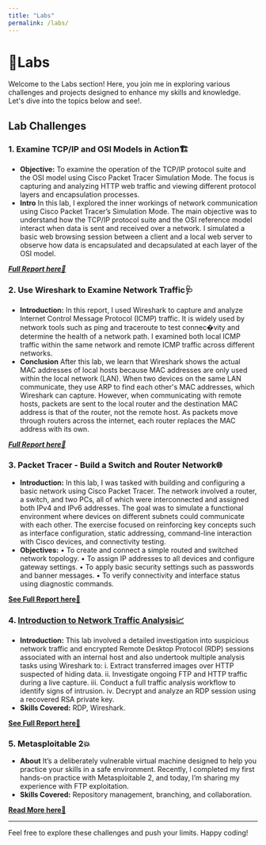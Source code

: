 ```yaml
---
title: "Labs"
permalink: /labs/
---
```


# 🧪Labs

Welcome to the Labs section! Here, you join me in exploring various challenges and projects designed to enhance my skills and knowledge. Let's dive into the topics below and see!.

## Lab Challenges

### 1. **Examine TCP/IP and OSI Models in Action🏗️**

- **Objective:** To examine the operation of the TCP/IP protocol suite and the OSI model using Cisco Packet Tracer Simulation Mode. The focus is capturing and analyzing HTTP web traffic and viewing different protocol layers and encapsulation processes.
- **Intro** In this lab, I explored the inner workings of network communication using Cisco Packet Tracer’s
Simulation Mode. The main objective was to understand how the TCP/IP protocol suite and the OSI reference model interact when data is sent and received over a network. I simulated a basic web browsing session between a client and a local web server to observe how data is encapsulated and decapsulated at each layer of the OSI model.

[***Full Report here📄***](https://drive.google.com/file/d/1AIYM9eZYPE6Nasev0UYg0jSjqzfJdXty/view?usp=sharing)

### 2. **Use Wireshark to Examine Network Traffic🩺**

- **Introduction:** In this report, I used Wireshark to capture and analyze Internet Control Message Protocol (ICMP) traffic. It is widely used by network tools such as ping and traceroute to test connec�vity and determine the health of a network path. I examined both local ICMP traffic within the same network and remote ICMP traffic across different networks.
- **Conclusion** After this lab, we learn that Wireshark shows the actual MAC addresses of local hosts because MAC addresses are only used within the local network (LAN). When two devices on the same LAN communicate, they use ARP to find each other's MAC addresses, which Wireshark can capture. However, when communicating with remote hosts, packets are sent to the local router and the destination MAC address is that of the router, not the remote host. As packets move through routers across the internet, each router replaces the MAC address with its own.

[***Full Report here📄***](https://drive.google.com/file/d/1eCKKbGefWx9kX2xmt5WG1ItjQTAscnQx/view?usp=sharing)

### 3. **Packet Tracer - Build a Switch and Router Network🌐**

- **Introduction:** In this lab, I was tasked with building and configuring a basic network using Cisco Packet Tracer. The network involved a router, a switch, and two PCs, all of which were interconnected and assigned both IPv4 and IPv6 addresses. The goal was to simulate a functional environment where devices on different subnets could communicate with each other. The exercise focused on reinforcing key concepts such as interface configuration, static addressing, command-line interaction with Cisco devices, and connectivity testing.
- **Objectives:** 
• To create and connect a simple routed and switched network topology.
• To assign IP addresses to all devices and configure gateway settings.
• To apply basic security settings such as passwords and banner messages.
• To verify connectivity and interface status using diagnostic commands.

[**See Full Report here📄**](https://drive.google.com/file/d/1RKkto0t763dNEine3QXyPTzpXOMZ4ST7/view?usp=sharing)

### 4. [**Introduction to Network Traffic Analysis📈**](https://academy.hackthebox.com/achievement/1095115/81)

- **Introduction:** This lab involved a detailed investigation into suspicious network traffic and encrypted Remote Desktop Protocol (RDP) sessions associated with an internal host and also undertook
multiple analysis tasks using Wireshark to:
i. Extract transferred images over HTTP suspected of hiding data.
ii. Investigate ongoing FTP and HTTP traffic during a live capture.
iii. Conduct a full traffic analysis workflow to identify signs of intrusion.
iv. Decrypt and analyze an RDP session using a recovered RSA private key.
- **Skills Covered:** RDP, Wireshark.

[**See Full Report here📄**](https://drive.google.com/file/d/168imMe_k3w2diTMtw7K6ojjwLJrMTJ_9/view?usp=sharing)

### 5. **Metasploitable 2💥**

- **About** It’s a deliberately vulnerable virtual machine designed to help you practice your skills in a safe environment. Recently, I completed my first hands-on practice with Metasploitable 2, and today, I’m sharing my experience with FTP exploitation.
- **Skills Covered:** Repository management, branching, and collaboration.

[**Read More here🔖**](https://blog-daniel-caleb.hashnode.dev/metasploitable2-exploitation-walkthrough)

---

Feel free to explore these challenges and push your limits. Happy coding!
